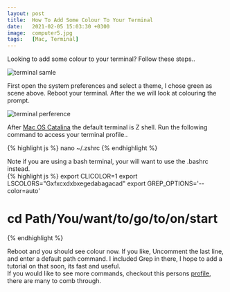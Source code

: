 ```yaml
---
layout: post
title:  How To Add Some Colour To Your Terminal
date:   2021-02-05 15:03:30 +0300
image:  computer5.jpg
tags:   [Mac, Terminal]
---
```

Looking to add some colour to your terminal? Follow these steps..   

![terminal samle]({{site.baseurl}}/img/posts/terminal.png)

First open the system preferences and select a theme, I chose green as scene above. Reboot your terminal. After the we will look at colouring the prompt.

![terminal perference]({{site.baseurl}}/img/posts/terminal_preferences.png)


After [Mac OS Catalina](https://www.macobserver.com/tips/quick-tip/macos-catalina-terminal-bash/) the default terminal is Z shell. Run the following command to access your terminal profile..  

{% highlight js %}
nano ~/.zshrc
{% endhighlight %}

Note if you are using a bash terminal, your will want to use the .bashrc instead.  
{% highlight js %}
export CLICOLOR=1
export LSCOLORS="Gxfxcxdxbxegedabagacad"
export GREP_OPTIONS='--color=auto'

# cd Path/You/want/to/go/to/on/start
{% endhighlight %}

Reboot and you should see colour now. If you like, Uncomment the last line, and enter a default path command. I included Grep in there, I hope to add a tutorial on that soon, its fast and useful.  
If you would like to see more commands, checkout this persons [profile](https://gist.github.com/hernamesbarbara/1937937), there are many to comb through.
